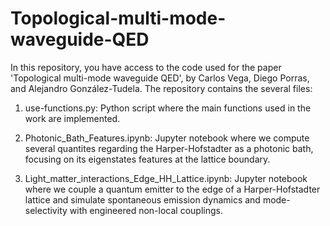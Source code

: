 # Topological-multi-mode-waveguide-QED

In this repository, you have access to the code used for the paper 'Topological multi-mode waveguide QED', by Carlos Vega, Diego Porras, 
and Alejandro González-Tudela. The repository contains the several files:

1. use-functions.py: Python script where the main functions used in the work are implemented. 

2. Photonic_Bath_Features.ipynb: Jupyter notebook where we compute several quantites regarding the Harper-Hofstadter as a photonic bath,
                                 focusing on its eigenstates features at the lattice boundary.
                                 
3. Light_matter_interactions_Edge_HH_Lattice.ipynb: Jupyter notebook where we couple a quantum emitter to the edge of a Harper-Hofstadter lattice
                                 and simulate spontaneous emission dynamics and mode-selectivity with engineered non-local couplings.
                                 
